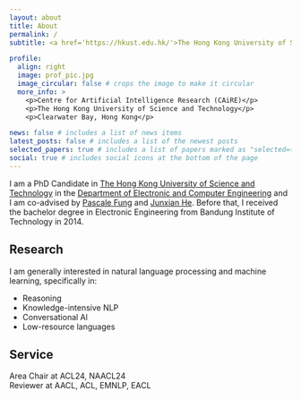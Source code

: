 ```yaml
---
layout: about
title: About
permalink: /
subtitle: <a href='https://hkust.edu.hk/'>The Hong Kong University of Science and Technology</a>

profile:
  align: right
  image: prof_pic.jpg
  image_circular: false # crops the image to make it circular
  more_info: >
    <p>Centre for Artificial Intelligence Research (CAiRE)</p>
    <p>The Hong Kong University of Science and Technology</p>
    <p>Clearwater Bay, Hong Kong</p>

news: false # includes a list of news items
latest_posts: false # includes a list of the newest posts
selected_papers: true # includes a list of papers marked as "selected={true}"
social: true # includes social icons at the bottom of the page
---
```



I am a PhD Candidate in [The Hong Kong University of Science and Technology](https://hkust.edu.hk/) in the [Department of Electronic and Computer Engineering](https://ece.hkust.edu.hk/) and I am co-advised by [Pascale Fung](https://facultyprofiles.hkust.edu.hk/profiles.php?profile=pascale-fung-pascale) and [Junxian He](https://jxhe.github.io/). Before that, I received the bachelor degree in Electronic Engineering from Bandung Institute of Technology in 2014.

## Research

I am generally interested in natural language processing and machine learning, specifically in:
- Reasoning
- Knowledge-intensive NLP
- Conversational Al
- Low-resource languages

## Service

<p>Area Chair at ACL24, NAACL24<br>Reviewer at AACL, ACL, EMNLP, EACL</p>


<!-- Write your biography here. Tell the world about yourself. Link to your favorite [subreddit](http://reddit.com). You can put a picture in, too. The code is already in, just name your picture `prof_pic.jpg` and put it in the `img/` folder.

Put your address / P.O. box / other info right below your picture. You can also disable any of these elements by editing `profile` property of the YAML header of your `_pages/about.md`. Edit `_bibliography/papers.bib` and Jekyll will render your [publications page](/al-folio/publications/) automatically.

Link to your social media connections, too. This theme is set up to use [Font Awesome icons](https://fontawesome.com/) and [Academicons](https://jpswalsh.github.io/academicons/), like the ones below. Add your Facebook, Twitter, LinkedIn, Google Scholar, or just disable all of them.
 -->